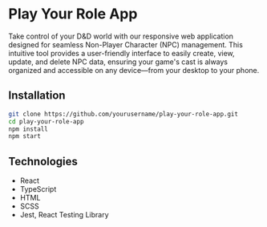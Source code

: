 # Play Your Role App

Take control of your D&D world with our responsive web application designed for seamless Non-Player Character (NPC) management. This intuitive tool provides a user-friendly interface to easily create, view, update, and delete NPC data, ensuring your game's cast is always organized and accessible on any device—from your desktop to your phone.

## Installation

```bash
git clone https://github.com/yourusername/play-your-role-app.git
cd play-your-role-app
npm install
npm start
```

## Technologies

- React
- TypeScript
- HTML
- SCSS
- Jest, React Testing Library
